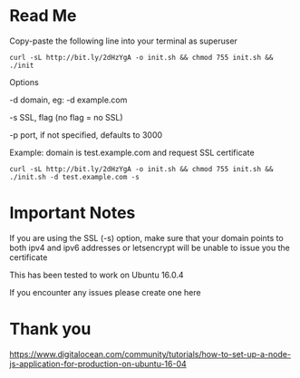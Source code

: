 # Read Me
Copy-paste the following line into your terminal as superuser

```
curl -sL http://bit.ly/2dHzYgA -o init.sh && chmod 755 init.sh && ./init
```

Options

-d domain, eg: -d example.com

-s SSL, flag (no flag = no SSL)

-p port, if not specified, defaults to 3000

Example: domain is test.example.com and request SSL certificate
```
curl -sL http://bit.ly/2dHzYgA -o init.sh && chmod 755 init.sh && ./init.sh -d test.example.com -s
```


# Important Notes
If you are using the SSL (-s) option, make sure that your domain points to both ipv4 and ipv6 addresses or letsencrypt will be unable to issue you the certificate

This has been tested to work on Ubuntu 16.0.4

If you encounter any issues please create one here


# Thank you
https://www.digitalocean.com/community/tutorials/how-to-set-up-a-node-js-application-for-production-on-ubuntu-16-04
